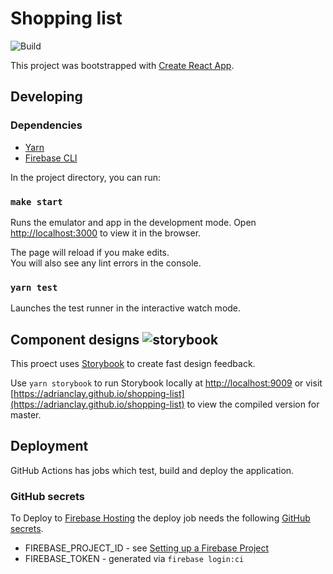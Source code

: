 # Shopping list
![Build](https://github.com/adrianclay/shopping-list/workflows/Build/badge.svg)

This project was bootstrapped with [Create React App](https://github.com/facebook/create-react-app).

## Developing

### Dependencies

* [Yarn][yarn]
* [Firebase CLI][firebase_cli]

[yarn]: https://yarnpkg.com/
[firebase_cli]: https://firebase.google.com/docs/cli

In the project directory, you can run:

### `make start`

Runs the emulator and app in the development mode.
Open [http://localhost:3000](http://localhost:3000) to view it in the browser.

The page will reload if you make edits.<br />
You will also see any lint errors in the console.

### `yarn test`

Launches the test runner in the interactive watch mode.

## Component designs ![storybook](https://github.com/adrianclay/shopping-list/workflows/storybook/badge.svg)

This proect uses [Storybook][storybook] to create fast design feedback.

Use `yarn storybook` to run Storybook locally at [http://localhost:9009](http://localhost:9009)
or visit
[https://adrianclay.github.io/shopping-list](https://adrianclay.github.io/shopping-list)
to view the compiled version for master.

[storybook]: https://storybook.js.org/

## Deployment

GitHub Actions has jobs which test, build and deploy the application.

### GitHub secrets

To Deploy to [Firebase Hosting][firebase_hosting] the deploy job needs the following [GitHub secrets][github_secrets_docs].

* FIREBASE_PROJECT_ID - see [Setting up a Firebase Project][firebase_project_id]
* FIREBASE_TOKEN - generated via `firebase login:ci`

[firebase_hosting]: https://firebase.google.com/docs/hosting
[github_secrets_docs]: https://help.github.com/en/actions/configuring-and-managing-workflows/creating-and-storing-encrypted-secrets
[firebase_project_id]: https://firebase.google.com/docs/projects/learn-more#project-id
